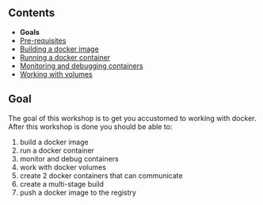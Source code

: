 ## Contents

* <span>**Goals**</span>
* <a href="https://workshops.emanuelciuca.com/docker/pre-requisites">Pre-requisites</a>
* <a href="https://workshops.emanuelciuca.com/docker/docker-build">Building a docker image</a>
* <a href="https://workshops.emanuelciuca.com/docker/docker-run">Running a docker container</a>
* <a href="https://workshops.emanuelciuca.com/docker/docker-monitoring-and-debug">Monitoring and debugging containers</a>
* <a href="https://workshops.emanuelciuca.com/docker/docker-volume">Working with volumes</a>

## Goal

The goal of this workshop is to get you accustomed to working with docker. After this workshop is done you should be able to:

1. build a docker image
2. run a docker container
3. monitor and debug containers
4. work with docker volumes
5. create 2 docker containers that can communicate
6. create a multi-stage build
7. push a docker image to the registry
